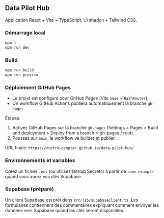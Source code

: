 ## Data Pilot Hub

Application React + Vite + TypeScript, UI shadcn + Tailwind CSS.

### Démarrage local

```sh
npm i
npm run dev
```

### Build

```sh
npm run build
npm run preview
```

### Déploiement GitHub Pages

- Le projet est configuré pour GitHub Pages (Vite `base` + `HashRouter`).
- Un workflow GitHub Actions publiera automatiquement la branche `gh-pages`.

Étapes:
1. Activez GitHub Pages sur la branche `gh-pages` (Settings > Pages > Build and deployment > Deploy from a branch > gh-pages / root).
2. Poussez sur `main`; le workflow va builder et publier.

URL finale: `https://<votre-compte>.github.io/data-pilot-hub/`

### Environnements et variables

Créez un fichier `.env` (ou utilisez GitHub Secrets) à partir de `.env.example` quand vous aurez vos clés Supabase.

### Supabase (préparé)

Un client Supabase est prêt dans `src/lib/supabaseClient.ts`. Les formulaires contiennent des commentaires expliquant comment envoyer les données vers Supabase quand les clés seront disponibles.
